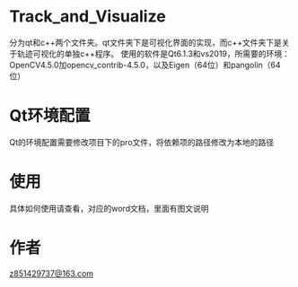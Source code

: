 # Track_and_Visualize
分为qt和c++两个文件夹。qt文件夹下是可视化界面的实现，而c++文件夹下是关于轨迹可视化的单独c++程序。
使用的软件是Qt6.1.3和vs2019，所需要的环境：OpenCV4.5.0加opencv_contrib-4.5.0，以及Eigen（64位）和pangolin（64位）
# Qt环境配置
Qt的环境配置需要修改项目下的pro文件，将依赖项的路径修改为本地的路径
# 使用
具体如何使用请查看，对应的word文档，里面有图文说明
# 作者
z851429737@163.com
